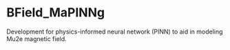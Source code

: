 # BField_MaPINNg
Development for physics-informed neural network (PINN) to aid in modeling Mu2e magnetic field.
